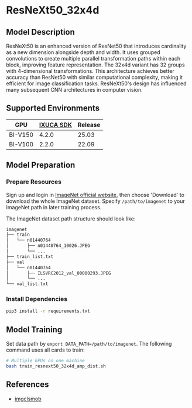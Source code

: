 # ResNeXt50_32x4d

## Model Description

ResNeXt50 is an enhanced version of ResNet50 that introduces cardinality as a new dimension alongside depth and width.
It uses grouped convolutions to create multiple parallel transformation paths within each block, improving feature
representation. The 32x4d variant has 32 groups with 4-dimensional transformations. This architecture achieves better
accuracy than ResNet50 with similar computational complexity, making it efficient for image classification tasks.
ResNeXt50's design has influenced many subsequent CNN architectures in computer vision.

## Supported Environments

| GPU    | [IXUCA SDK](https://gitee.com/deep-spark/deepspark#%E5%A4%A9%E6%95%B0%E6%99%BA%E7%AE%97%E8%BD%AF%E4%BB%B6%E6%A0%88-ixuca) | Release |
|--------|-----------|---------|
| BI-V150 | 4.2.0     |  25.03  |
| BI-V100 | 2.2.0     |  22.09  |

## Model Preparation

### Prepare Resources

Sign up and login in [ImageNet official website](https://www.image-net.org/index.php), then choose 'Download' to
download the whole ImageNet dataset. Specify `/path/to/imagenet` to your ImageNet path in later training process.

The ImageNet dataset path structure should look like:

```bash
imagenet
├── train
│   └── n01440764
│       ├── n01440764_10026.JPEG
│       └── ...
├── train_list.txt
├── val
│   └── n01440764
│       ├── ILSVRC2012_val_00000293.JPEG
│       └── ...
└── val_list.txt
```

### Install Dependencies

```bash
pip3 install -r requirements.txt
```

## Model Training

Set data path by `export DATA_PATH=/path/to/imagenet`. The following command uses all cards to train:

```bash
# Multiple GPUs on one machine
bash train_resnext50_32x4d_amp_dist.sh
```

## References

- [imgclsmob](https://github.com/osmr/imgclsmob/blob/f2993d3ce73a2f7ddba05da3891defb08547d504/pytorch/pytorchcv/models/seresnext.py#L200)
